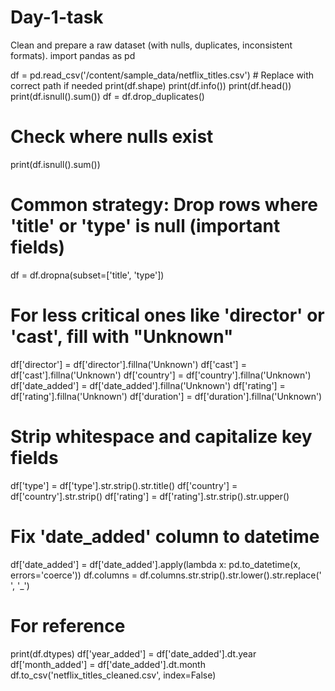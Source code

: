 # Day-1-task
Clean and prepare a raw dataset (with nulls, duplicates, inconsistent formats).
import pandas as pd

df = pd.read_csv('/content/sample_data/netflix_titles.csv')  # Replace with correct path if needed
print(df.shape)
print(df.info())
print(df.head())
print(df.isnull().sum())
df = df.drop_duplicates()
# Check where nulls exist
print(df.isnull().sum())

# Common strategy: Drop rows where 'title' or 'type' is null (important fields)
df = df.dropna(subset=['title', 'type'])

# For less critical ones like 'director' or 'cast', fill with "Unknown"
df['director'] = df['director'].fillna('Unknown')
df['cast'] = df['cast'].fillna('Unknown')
df['country'] = df['country'].fillna('Unknown')
df['date_added'] = df['date_added'].fillna('Unknown')
df['rating'] = df['rating'].fillna('Unknown')
df['duration'] = df['duration'].fillna('Unknown')
# Strip whitespace and capitalize key fields
df['type'] = df['type'].str.strip().str.title()
df['country'] = df['country'].str.strip()
df['rating'] = df['rating'].str.strip().str.upper()
# Fix 'date_added' column to datetime
df['date_added'] = df['date_added'].apply(lambda x: pd.to_datetime(x, errors='coerce'))
df.columns = df.columns.str.strip().str.lower().str.replace(' ', '_')
# For reference
print(df.dtypes)
df['year_added'] = df['date_added'].dt.year
df['month_added'] = df['date_added'].dt.month
df.to_csv('netflix_titles_cleaned.csv', index=False)
